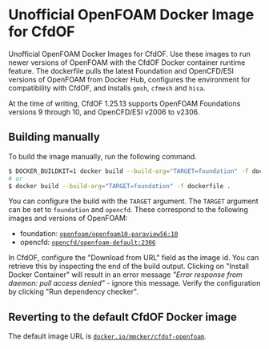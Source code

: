 # Unofficial OpenFOAM Docker Image for CfdOF

Unofficial OpenFOAM Docker Images for CfdOF. Use these images to run newer
versions of OpenFOAM with the CfdOF Docker container runtime feature. The dockerfile
pulls the latest Foundation and OpenCFD/ESI versions of OpenFOAM from Docker
Hub, configures the environment for compatibility with CfdOF, and installs `gmsh`,
`cfmesh` and `hisa`.

At the time of writing, CfdOF 1.25.13 supports OpenFOAM Foundations versions 9
through 10, and OpenCFD/ESI v2006 to v2306.

## Building manually

To build the image manually, run the following command.

```bash
$ DOCKER_BUILDKIT=1 docker build --build-arg="TARGET=foundation" -f dockerfile .
# or
$ docker build --build-arg="TARGET=foundation" -f dockerfile .
```

You can configure the build with the `TARGET` argument. The `TARGET` argument can be set to `foundation` and `opencfd`. These correspond to the following images and versions of OpenFOAM:

- foundation: [`openfoam/openfoam10-paraview56:10`](https://hub.docker.com/r/openfoam/openfoam10-paraview510)
- opencfd: [`opencfd/openfoam-default:2306`](https://hub.docker.com/r/opencfd/openfoam-default)

In CfdOF, configure the "Download from URL" field as the image id. You can
retrieve this by inspecting the end of the build output. Clicking on "Install
Docker Container" will result in an error message _"Error response from daemon:
pull access denied"_ - ignore this message. Verify the configuration by
clicking "Run dependency checker".

## Reverting to the default CfdOF Docker image

The default image URL is [`docker.io/mmcker/cfdof-openfoam`](https://hub.docker.com/r/mmcker/cfdof-openfoam).
